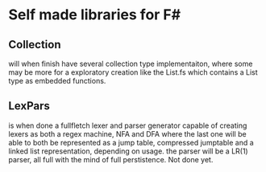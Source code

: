 # Self made libraries for F#
## Collection
will when finish have several collection type implementaiton, where some may be more for a exploratory creation like the 
List.fs which contains a List type as embedded functions.

## LexPars 
is when done a fullfletch lexer and parser generator capable of creating lexers as both a regex machine, NFA and DFA
where the last one will be able to both be represented as a jump table, compressed jumptable and a linked list representation, depending on usage.
the parser will be a LR(1) parser, all full with the mind of full perstistence. Not done yet.
